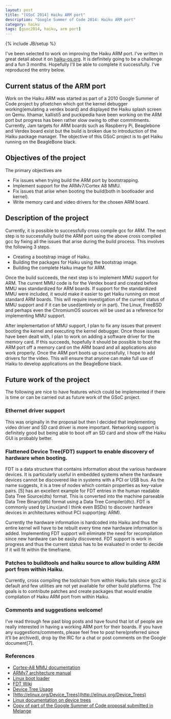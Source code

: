 ```yaml
---
layout: post
title: "[GSoC 2014] Haiku ARM port"
description: "Google Summer of Code 2014: Haiku ARM port"
category: haiku
tags: [gsoc2014, haiku, arm port]
---
```

{% include JB/setup %}

I've been selected to work on improving the Haiku ARM port. I've written in great detail about it on
[haiku-os.org](http://haiku-os.org/blog/dnivra/2014-04-24_gsoc_2014_haiku_arm_port). It is definitely going to be
a challenge and a fun 3 months. Hopefully I'll be able to complete it successfully. I've reproduced the entry below.

<!--more-->

## Current status of the ARM port
Work on the Haiku ARM was started as part of a 2010 Google Summer of Code project by pfoetchen which got the kernel
debugger working(emulating a verdex board) and displayed the Haiku splash screen on Qemu. Ithamar, kallisti5 and
puckipedia have been working on the ARM port but progress has been rather slow owing to other commitments. Currently,
Jam targets for ARM boards such as Raspberry Pi, Beaglebone and Verdex board exist but the build is broken due to
introduction of the Haiku package manager. The objective of this GSoC project is to get Haiku running on the
BeagleBone black.

## Objectives of the project
The primary objectives are

- Fix issues when trying build the ARM port by bootstrapping.
- Implement support for the ARMv7/Cortex A8 MMU.
- Fix issues that arise when booting the build(both in bootloader and kernel).
- Write memory card and video drivers for the chosen ARM board.

## Description of the project
Currently, it is possible to successfully cross compile gcc for ARM. The next step is to successfully build the ARM port
using the above cross compiled gcc by fixing all the issues that arise during the build process. This involves the
following 3 steps.

- Creating a bootstrap image of Haiku.
- Building the packages for Haiku using the bootstrap image.
- Building the complete Haiku image for ARM.

Once the build succeeds, the next step is to implement MMU support for ARM. The current MMU code is for the Verdex board
and created before MMU was standardized for ARM boards. If support for the standardized MMU were included, it would make
it easier to get Haiku running on most standard ARM boards. This will require investigation of the current status of MMU
support and if it can be used(entirely or in part). The Linux, FreeBSD and perhaps even the ChromiumOS sources will be used
as a reference for implementing MMU support.

After implementation of MMU support, I plan to fix any issues that prevent booting the kernel and executing the kernel debugger.
Once those issues have been dealt with, I plan to work on adding a software driver for the memory card. If this succeeds,
hopefully it should be possible to boot the ARM port off a memory card on the ARM board and all applications also work properly.
Once the ARM port boots up successfully, I hope to add drivers for the video. This will ensure that anyone can make full use of
Haiku to develop applications on the BeagleBone black.

## Future work of the project
The following are nice to have features which could be implemented if there is time or can be carried out as future work of the
GSoC project.

### Ethernet driver support
This was originally in the proposal but then I decided that implementing video driver and SD card driver is more important.
Networking support is definitely good but being able to boot off an SD card and show off the Haiku GUI is probably better.

### Flattened Device Tree(FDT) support to enable discovery of hardware when booting.
FDT is a data structure that contains information about the various hardware devices. It is particularly useful in embedded
systems where the hardware devices cannot be discovered like in systems with a PCI or USB bus. As the name suggests, it is a
tree of nodes which contain properties as key-value pairs. [5] has an excellent example for FDT entries in the human readable
Data Tree Source(dts) format. This is converted into the machine parseable Data Tree Binary(dtb) format using a Data Tree
Compiler(dtc). FDT is commonly used by Linux(and I think even BSDs) to discover hardware devices in architectures without
PCI support(eg: ARM).

Currently the hardware information is hardcoded into Haiku and thus the entire kernel will have to be rebuilt every time new
hardware information is added. Implementing FDT support will eliminate the need for recompilation since new hardware can be
easily discovered. FDT support is work in progress and thus the current status has to be evaluated in order to decide if it
will fit within the timeframe.

### Patches to buildtools and haiku source to allow building ARM port from within Haiku.
Currently, cross compiling the toolchain from within Haiku fails since gcc2 is default and few utilities are not yet available
for other build platforms. The goals is to contribute patches and create packages that would enable compilation of Haiku ARM
port from within Haiku.

### Comments and suggestions welcome!
I’ve read through few past blog posts and have found that lot of people are really interested in having a working ARM port for
their boards. If you have any suggestions/comments, please feel free to post here(preferred since it’ll be archived), drop by
the IRC for a chat or post comments on the Google document[7].

### References
- [Cortex-A8 MMU documentation](http://infocenter.arm.com/help/index.jsp?topic=/com.arm.doc.ddi0344i/I1002400.html)
- [ARMv7 architecture manual](http://www.club.cc.cmu.edu/~mjrosenb/ARM%20v7%20Architecture%20Reference%20Manual.pdf)
- [Linux boot loader](http://cache.freescale.com/files/dsp/doc/app_note/AN3980.pdf)
- [FDT Wiki](http://www.devicetree.org/Main_Page)
- [Device Tree Usage](http://www.devicetree.org/Device_Tree_Usage)
- [http://elinux.org/Device_Trees](http://elinux.org/Device_Trees)
- [Linux documentation on device trees](https://git.kernel.org/cgit/linux/kernel/git/torvalds/linux.git/tree/Documentation/devicetree/usage-model.txt)
- [Copy of part of the Google Summer of Code proposal submitted in Melange](https://docs.google.com/document/d/1qhvCrpTqbPJqdC9cIZkpG66m2jwR972iEvjvy_tAVHo)
